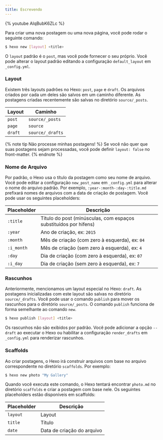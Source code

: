 ```yaml
---
title: Escrevendo
---
```


{% youtube AIqBubK6ZLc %}

Para criar uma nova postagem ou uma nova página, você pode rodar o seguinte comando:

``` bash
$ hexo new [layout] <title>
```

O `layout` padrão é o `post`, mas você pode fornecer o seu próprio. Você pode alterar o layout padrão editando a configuração `default_layout` em `_config.yml`.

### Layout

Existem três layouts padrões no Hexo: `post`, `page` e `draft`. Os arquivos criados por cada um deles são salvos em um caminho diferente. As postagens criadas recentemente são salvas no diretório `source/_posts`.

Layout | Caminho
--- | ---
`post` | `source/_posts`
`page` | `source`
`draft` | `source/_drafts`

{% note tip Não processe minhas postagens! %}
Se você não quer que suas postagens sejam processadas, você pode definir `layout: false` no front-matter.
{% endnote %}

### Nome de Arquivo

Por padrão, o Hexo usa o título da postagem como seu nome de arquivo. Você pode editar a configuração `new_post_name` em `_config.yml` para alterar o nome do arquivo padrão. Por exemplo, `:year-:month-:day-:title.md` prefixará nomes de arquivos com a data de criação de postagem. Você pode usar os seguintes placeholders:

Placeholder | Descrição
--- | ---
`:title` | Título do post (minúsculas, com espaços substituídos por hifens)
`:year` | Ano de criação, ex: `2015`
`:month` | Mês de criação (com zero à esquerda), ex: `04`
`:i_month` | Mês de criação (sem zero à esquerda), ex: `4`
`:day` | Dia de criação (com zero à esquerda), ex: `07`
`:i_day` | Dia de criação (sem zero à esquerda), ex: `7`

### Rascunhos

Anteriormente, mencionamos um layout especial no Hexo: `draft`. As postagens inicializadas com este layout são salvas no diretório `source/_drafts`. Você pode usar o comando `publish` para mover os rascunhos para o diretório `source/_posts`. O comando `publish` funciona de forma semelhante ao comando `new`.

``` bash
$ hexo publish [layout] <title>
```

Os rascunhos não são exibidos por padrão. Você pode adicionar a opção `--draft` ao executar o Hexo ou habilitar a configuração `render_drafts` em `_config.yml` para renderizar rascunhos.

### Scaffolds

Ao criar postagens, o Hexo irá construir arquivos com base no arquivo correspondente no diretório `scaffolds`. Por exemplo:

``` bash
$ hexo new photo "My Gallery"
```

Quando você executa este comando, o Hexo tentará encontrar `photo.md` no diretório `scaffolds` e criar a postagem com base nele. Os seguintes placeholders estão disponíveis em scaffolds:

Placeholder | Descrição
--- | ---
`layout` | Layout
`title` | Título
`date` | Data de criação do arquivo
